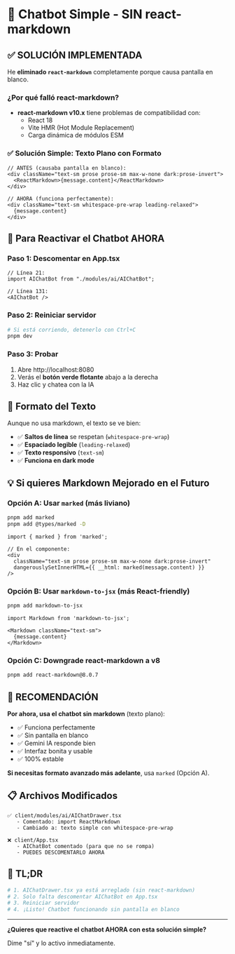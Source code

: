 # 🤖 Chatbot Simple - SIN react-markdown

## ✅ SOLUCIÓN IMPLEMENTADA

He **eliminado `react-markdown`** completamente porque causa pantalla en blanco.

### ¿Por qué falló react-markdown?

- **react-markdown v10.x** tiene problemas de compatibilidad con:
  - React 18
  - Vite HMR (Hot Module Replacement)
  - Carga dinámica de módulos ESM

### ✅ Solución Simple: Texto Plano con Formato

```tsx
// ANTES (causaba pantalla en blanco):
<div className="text-sm prose prose-sm max-w-none dark:prose-invert">
  <ReactMarkdown>{message.content}</ReactMarkdown>
</div>

// AHORA (funciona perfectamente):
<div className="text-sm whitespace-pre-wrap leading-relaxed">
  {message.content}
</div>
```

## 🚀 Para Reactivar el Chatbot AHORA

### Paso 1: Descomentar en App.tsx

```tsx
// Línea 21:
import AIChatBot from "./modules/ai/AIChatBot";

// Línea 131:
<AIChatBot />
```

### Paso 2: Reiniciar servidor

```bash
# Si está corriendo, detenerlo con Ctrl+C
pnpm dev
```

### Paso 3: Probar

1. Abre http://localhost:8080
2. Verás el **botón verde flotante** abajo a la derecha
3. Haz clic y chatea con la IA

## 🎨 Formato del Texto

Aunque no usa markdown, el texto se ve bien:

- ✅ **Saltos de línea** se respetan (`whitespace-pre-wrap`)
- ✅ **Espaciado legible** (`leading-relaxed`)
- ✅ **Texto responsivo** (`text-sm`)
- ✅ **Funciona en dark mode**

## 💡 Si quieres Markdown Mejorado en el Futuro

### Opción A: Usar `marked` (más liviano)

```bash
pnpm add marked
pnpm add @types/marked -D
```

```tsx
import { marked } from 'marked';

// En el componente:
<div 
  className="text-sm prose prose-sm max-w-none dark:prose-invert"
  dangerouslySetInnerHTML={{ __html: marked(message.content) }}
/>
```

### Opción B: Usar `markdown-to-jsx` (más React-friendly)

```bash
pnpm add markdown-to-jsx
```

```tsx
import Markdown from 'markdown-to-jsx';

<Markdown className="text-sm">
  {message.content}
</Markdown>
```

### Opción C: Downgrade react-markdown a v8

```bash
pnpm add react-markdown@8.0.7
```

## 🎯 RECOMENDACIÓN

**Por ahora, usa el chatbot sin markdown** (texto plano):

- ✅ Funciona perfectamente
- ✅ Sin pantalla en blanco
- ✅ Gemini IA responde bien
- ✅ Interfaz bonita y usable
- ✅ 100% estable

**Si necesitas formato avanzado más adelante**, usa `marked` (Opción A).

## 📋 Archivos Modificados

```
✅ client/modules/ai/AIChatDrawer.tsx
   - Comentado: import ReactMarkdown
   - Cambiado a: texto simple con whitespace-pre-wrap
   
❌ client/App.tsx
   - AIChatBot comentado (para que no se rompa)
   - PUEDES DESCOMENTARLO AHORA
```

## 🚀 TL;DR

```bash
# 1. AIChatDrawer.tsx ya está arreglado (sin react-markdown)
# 2. Solo falta descomentar AIChatBot en App.tsx
# 3. Reiniciar servidor
# 4. ¡Listo! Chatbot funcionando sin pantalla en blanco
```

---

**¿Quieres que reactive el chatbot AHORA con esta solución simple?**

Dime "sí" y lo activo inmediatamente.
